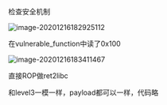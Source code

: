检查安全机制

![image-20201216182925112](https://static.hack1s.fun/images/2021/02/06/image-20201216182925112.png)

在vulnerable_function中读了0x100

![image-20201216183411467](https://static.hack1s.fun/images/2021/02/06/image-20201216183411467.png)

直接ROP做ret2libc

和level3一模一样，payload都可以一样，代码略